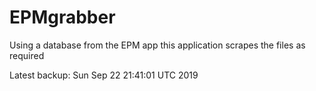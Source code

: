 # EPMgrabber
Using a database from the EPM app this application scrapes the files as required


Latest backup: Sun Sep 22 21:41:01 UTC 2019
